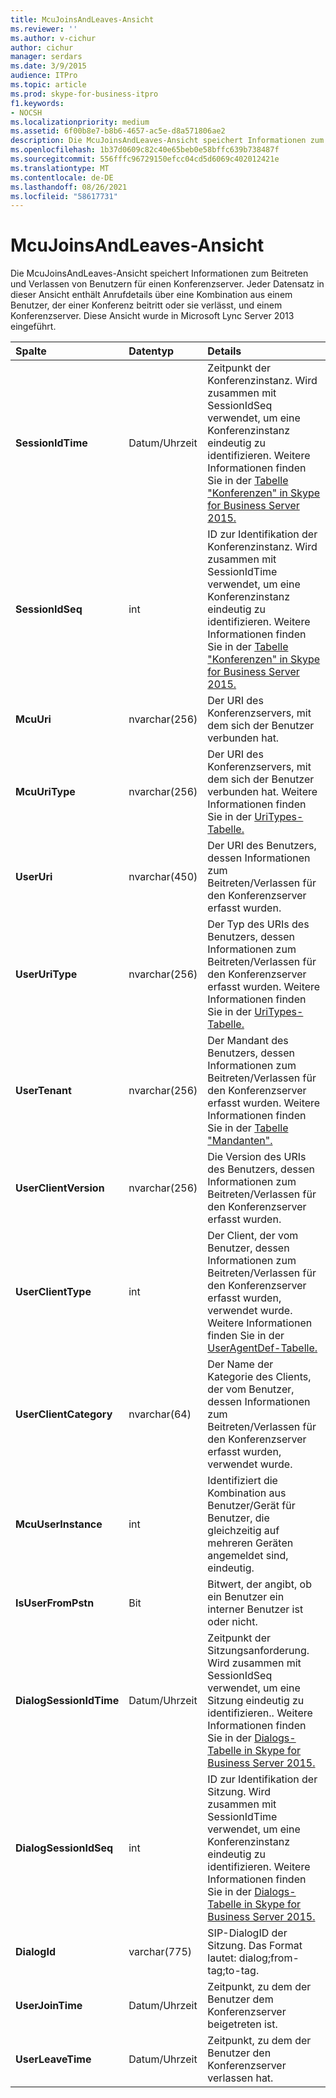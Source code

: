 ```yaml
---
title: McuJoinsAndLeaves-Ansicht
ms.reviewer: ''
ms.author: v-cichur
author: cichur
manager: serdars
ms.date: 3/9/2015
audience: ITPro
ms.topic: article
ms.prod: skype-for-business-itpro
f1.keywords:
- NOCSH
ms.localizationpriority: medium
ms.assetid: 6f00b8e7-b8b6-4657-ac5e-d8a571806ae2
description: Die McuJoinsAndLeaves-Ansicht speichert Informationen zum Beitreten und Verlassen von Benutzern für einen Konferenzserver. Jeder Datensatz in dieser Ansicht enthält Anrufdetails über eine Kombination aus einem Benutzer, der einer Konferenz beitritt oder sie verlässt, und einem Konferenzserver. Diese Ansicht wurde in Microsoft Lync Server 2013 eingeführt.
ms.openlocfilehash: 1b37d0609c82c40e65beb0e58bffc639b738487f
ms.sourcegitcommit: 556fffc96729150efcc04cd5d6069c402012421e
ms.translationtype: MT
ms.contentlocale: de-DE
ms.lasthandoff: 08/26/2021
ms.locfileid: "58617731"
---
```

# <a name="mcujoinsandleaves-view"></a>McuJoinsAndLeaves-Ansicht
 
Die McuJoinsAndLeaves-Ansicht speichert Informationen zum Beitreten und Verlassen von Benutzern für einen Konferenzserver. Jeder Datensatz in dieser Ansicht enthält Anrufdetails über eine Kombination aus einem Benutzer, der einer Konferenz beitritt oder sie verlässt, und einem Konferenzserver. Diese Ansicht wurde in Microsoft Lync Server 2013 eingeführt.
  
|**Spalte**|**Datentyp**|**Details**|
|:-----|:-----|:-----|
|**SessionIdTime** <br/> |Datum/Uhrzeit  <br/> |Zeitpunkt der Konferenzinstanz. Wird zusammen mit SessionIdSeq verwendet, um eine Konferenzinstanz eindeutig zu identifizieren. Weitere Informationen finden Sie in der [Tabelle "Konferenzen" in Skype for Business Server 2015.](conferences.md) <br/> |
|**SessionIdSeq** <br/> |int  <br/> |ID zur Identifikation der Konferenzinstanz. Wird zusammen mit SessionIdTime verwendet, um eine Konferenzinstanz eindeutig zu identifizieren. Weitere Informationen finden Sie in der [Tabelle "Konferenzen" in Skype for Business Server 2015.](conferences.md) <br/> |
|**McuUri** <br/> |nvarchar(256)  <br/> |Der URI des Konferenzservers, mit dem sich der Benutzer verbunden hat.  <br/> |
|**McuUriType** <br/> |nvarchar(256)  <br/> |Der URI des Konferenzservers, mit dem sich der Benutzer verbunden hat. Weitere Informationen finden Sie in der [UriTypes-Tabelle.](uritypes.md) <br/> |
|**UserUri** <br/> |nvarchar(450)  <br/> |Der URI des Benutzers, dessen Informationen zum Beitreten/Verlassen für den Konferenzserver erfasst wurden.  <br/> |
|**UserUriType** <br/> |nvarchar(256)  <br/> |Der Typ des URIs des Benutzers, dessen Informationen zum Beitreten/Verlassen für den Konferenzserver erfasst wurden. Weitere Informationen finden Sie in der [UriTypes-Tabelle.](uritypes.md) <br/> |
|**UserTenant** <br/> |nvarchar(256)  <br/> |Der Mandant des Benutzers, dessen Informationen zum Beitreten/Verlassen für den Konferenzserver erfasst wurden. Weitere Informationen finden Sie in der [Tabelle "Mandanten".](tenants.md) <br/> |
|**UserClientVersion** <br/> |nvarchar(256)  <br/> |Die Version des URIs des Benutzers, dessen Informationen zum Beitreten/Verlassen für den Konferenzserver erfasst wurden.  <br/> |
|**UserClientType** <br/> |int  <br/> |Der Client, der vom Benutzer, dessen Informationen zum Beitreten/Verlassen für den Konferenzserver erfasst wurden, verwendet wurde. Weitere Informationen finden Sie in der [UserAgentDef-Tabelle.](useragentdef.md) <br/> |
|**UserClientCategory** <br/> |nvarchar(64)  <br/> |Der Name der Kategorie des Clients, der vom Benutzer, dessen Informationen zum Beitreten/Verlassen für den Konferenzserver erfasst wurden, verwendet wurde.  <br/> |
|**McuUserInstance** <br/> |int  <br/> |Identifiziert die Kombination aus Benutzer/Gerät für Benutzer, die gleichzeitig auf mehreren Geräten angemeldet sind, eindeutig.  <br/> |
|**IsUserFromPstn** <br/> |Bit  <br/> |Bitwert, der angibt, ob ein Benutzer ein interner Benutzer ist oder nicht.  <br/> |
|**DialogSessionIdTime** <br/> |Datum/Uhrzeit  <br/> |Zeitpunkt der Sitzungsanforderung. Wird zusammen mit SessionIdSeq verwendet, um eine Sitzung eindeutig zu identifizieren.. Weitere Informationen finden Sie in der [Dialogs-Tabelle in Skype for Business Server 2015.](dialogs.md) <br/> |
|**DialogSessionIdSeq** <br/> |int  <br/> |ID zur Identifikation der Sitzung. Wird zusammen mit SessionIdTime verwendet, um eine Konferenzinstanz eindeutig zu identifizieren. Weitere Informationen finden Sie in der [Dialogs-Tabelle in Skype for Business Server 2015.](dialogs.md) <br/> |
|**DialogId** <br/> |varchar(775)  <br/> |SIP-DialogID der Sitzung. Das Format lautet: dialog;from-tag;to-tag.  <br/> |
|**UserJoinTime** <br/> |Datum/Uhrzeit  <br/> |Zeitpunkt, zu dem der Benutzer dem Konferenzserver beigetreten ist.  <br/> |
|**UserLeaveTime** <br/> |Datum/Uhrzeit  <br/> |Zeitpunkt, zu dem der Benutzer den Konferenzserver verlassen hat.  <br/> |
   

